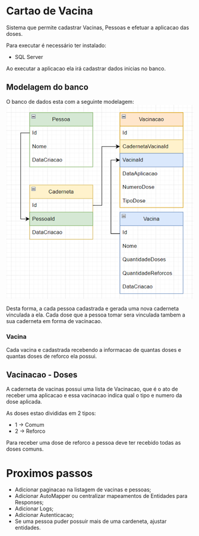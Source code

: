 # Cartao de Vacina

Sistema que permite cadastrar Vacinas, Pessoas e efetuar a aplicacao das doses.


Para executar é necessário ter instalado:
- SQL Server

Ao executar a aplicacao ela irá cadastrar dados inicias no banco.

## Modelagem do banco

O banco de dados esta com a seguinte modelagem:
![](docs/estrutura-banco.png)

Desta forma, a cada pessoa cadastrada e gerada uma nova caderneta vinculada a ela. Cada dose que a pessoa tomar sera vinculada tambem a sua caderneta em forma de vacinacao.

### Vacina

Cada vacina e cadastrada recebendo a informacao de quantas doses e quantas doses de reforco ela possui.

## Vacinacao - Doses

A caderneta de vacinas possui uma lista de Vacinacao, que é o ato de receber uma aplicacao e essa vacinacao indica qual o tipo e numero da dose aplicada.

As doses estao divididas em 2 tipos:
- 1 -> Comum
- 2 -> Reforco

Para receber uma dose de reforco a pessoa deve ter recebido todas as doses comuns.


# Proximos passos

- Adicionar paginacao na listagem de vacinas e pessoas;
- Adicionar AutoMapper ou centralizar mapeamentos de Entidades para Responses;
- Adicionar Logs;
- Adicionar Autenticacao;
- Se uma pessoa puder possuir mais de uma cardeneta, ajustar entidades.